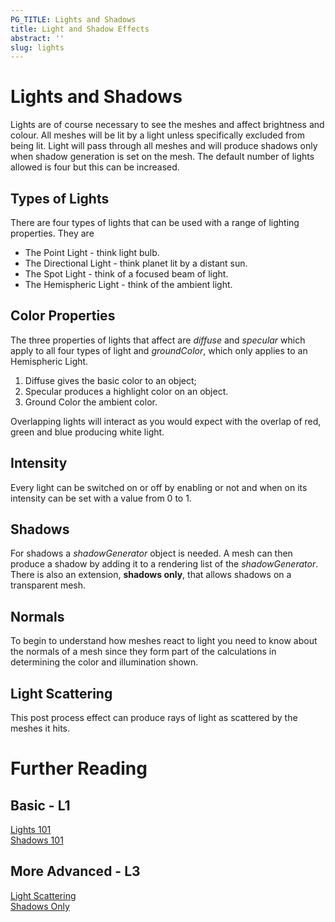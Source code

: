 ```yaml
---
PG_TITLE: Lights and Shadows
title: Light and Shadow Effects
abstract: ''
slug: lights
---
```


# Lights and Shadows
Lights are of course necessary to see the meshes and affect brightness and colour. All meshes will be lit by a light unless specifically excluded from being lit. Light will pass through all meshes and will produce shadows only when shadow generation is set on the mesh. The default number of lights allowed is four but this can be increased. 


## Types of Lights
There are four types of lights that can be used with a range of lighting properties. They are

* The Point Light - think light bulb.  
* The Directional Light - think planet lit by a distant sun.  
* The Spot Light - think of a focused beam of light.
* The Hemispheric Light - think of the ambient light.

## Color Properties
The three properties of lights that affect  are  _diffuse_ and _specular_ which apply to all four types of light and _groundColor_, which only applies to an Hemispheric Light.

1. Diffuse gives the basic color to an object;
2. Specular produces a highlight color on an object.
3. Ground Color the ambient color.

Overlapping lights will interact as you would expect with the overlap of red, green and blue producing white light.

## Intensity
Every light can be switched on or off by enabling or not and when on its intensity can be set with a value from 0 to 1. 

## Shadows
For shadows a _shadowGenerator_ object is needed. A mesh can then produce a shadow by adding it to a rendering list of the _shadowGenerator_. There is also an extension, **shadows only**,  that allows shadows on a transparent mesh.

## Normals
To begin to understand how meshes react to light you need to know about the normals of a mesh since they form part of the calculations in determining the color and illumination shown.

## Light Scattering
This post process effect can produce rays of light as scattered by the meshes it hits.

# Further Reading

## Basic - L1

[Lights 101](/babylon-101/babylon-101/lights)  
[Shadows 101](/babylon-101/babylon-101/shadows)

## More Advanced - L3

[Light Scattering](/how-to/light/using-the-volumetric-light-scattering-post-process)  
[Shadows Only](/extensions/materials-library/shadow-only)


   


